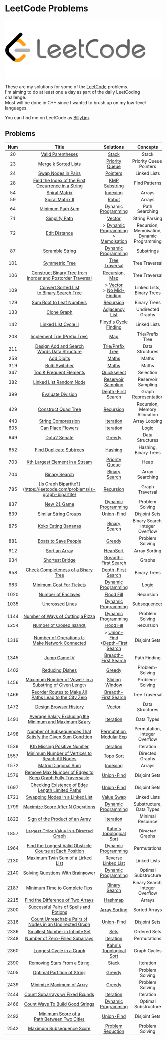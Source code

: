 # LeetCode Problems

![LeetCode Logo](LeetCode.png)

These are my solutions for some of the [LeetCode](https://leetcode.com/) problems.  
I'm aiming to do at least one a day as part of the daily LeetCoding challenge.  
Most will be done in C++ since I wanted to brush up on my low-level languages.  

You can find me on LeetCode as [BillyLjm](https://leetcode.com/BillyLjm/).

## Problems
| Num  |      Title      |  Solutions  | Concepts |
|:----:|:---------------:|:-----------:|:--------:|
|   20 | [Valid Parentheses](https://leetcode.com/problems/valid-parentheses/) | [Stack](0020-Valid_Parentheses.cpp) | Stack |
|   23 | [Merge k Sorted Lists](https://leetcode.com/problems/merge-k-sorted-lists/) | [Priority Queue](0023-Merge_k_Sorted_Lists.cpp) | Priority Queue, Pointers |
|   24 | [Swap Nodes in Pairs](https://leetcode.com/problems/swap-nodes-in-pairs/) | [Pointers](0024-Swap_Nodes_in_Pairs.cpp) | Linked Lists |
|   28 | [Find the Index of the First<br>Occurrence in a String](https://leetcode.com/problems/find-the-index-of-the-first-occurrence-in-a-string/) | [KMP Substring](0028-Find_The_Index_Of_The_First_Occurence_In_A_String.cpp) | Find Patterns |
|   54 | [Spiral Matrix](https://leetcode.com/problems/spiral-matrix/) | [Indexing](0054-Spiral_Matrix.cpp) | Arrays |
|   59 | [Spiral Matrix II](https://leetcode.com/problems/spiral-matrix-ii/) | [Robot](0059-Spiral_Matrix_II.cpp) | Arrays |
|   64 | [Minimum Path Sum](https://leetcode.com/problems/minimum-path-sum/) | [Dynamic Programming](0064-Minimum_Path_Sum.cpp) | Path Searching |
|   71 | [Simplify Path](https://leetcode.com/problems/simplify-path/) | [Vector](0071-Simplify_Path.cpp) | String Parsing |
|   72 | [Edit Distance](https://leetcode.com/problems/edit-distance/) | > [Dynamic Programming](0072-Edit_Distance--Dynamic_Programming.cpp)<br>> [Memoisation](72-Edit_Distance--Memoisation.cpp) | Recursion, Memoisation,<br>Dynamic Programming |
|   87 | [Scramble String](https://leetcode.com/problems/scramble-string/) | [Dynamic Programming](0087-Scramble_String.cpp) | Substrings |
|  101 | [Symmetric Tree](https://leetcode.com/problems/symmetric-tree/) | [Tree Traversal](0101-Symmetric_Tree.cpp) | Tree Traversal |
|  106 | [Construct Binary Tree from<br>Inorder and Postorder Traversal](https://leetcode.com/problems/construct-binary-tree-from-inorder-and-postorder-traversal/) | [Recursion, Map](0106-Construct_Binary_Tree_from_Inorder_and_Postorder_Traversal.cpp) | Tree Traversal |
|  109 | [Convert Sorted List<br>to Binary Search Tree](https://leetcode.com/problems/convert-sorted-list-to-binary-search-tree/) | > [Vector](0109-Convert_Sorted_List_to_Binary_Search_Tree--Vector.cpp)<br>> [No Mid-Finding](0109-Convert_Sorted_List_to_Binary_Search_Tree--No_Mid_Finding) | Linked Lists,<br>Binary Trees |
|  129 | [Sum Root to Leaf Numbers](https://leetcode.com/problems/sum-root-to-leaf-numbers/) | [Recursion](0129-Sum_Root_to_Leaf_Numbers.cpp) | Binary Trees |
|  133 | [Clone Graph](https://leetcode.com/problems/clone-graph/) | [Adjacency List](0133-Clone_Graph.cpp) | Undirected Graphs |
|  142 | [Linked List Cycle II](https://leetcode.com/problems/linked-list-cycle-ii/) | [Floyd's Cycle Finding](0142-Linked_List_Cycle_II.cpp) | Linked Lists |
|  208 | [Implement Trie (Prefix Tree)](https://leetcode.com/problems/implement-trie-prefix-tree/) | [Map](0208-Implement_Trie_Prefix_Tree.cpp) | Trie/Prefix Tree |
|  211 | [Design Add and Search<br>Words Data Structure](https://leetcode.com/problems/design-add-and-search-words-data-structure/) | [Trie/Prefix Tree](0211-Design_Add_and_Search_Words_Data_Structure.cpp) | Data Structures |
|  258 | [Add Digits](https://leetcode.com/problems/add-digits/description/) | [Maths](0258-Add_Digits.cpp) | Maths |
|  319 | [Bulb Switcher](https://leetcode.com/problems/bulb-switcher/) | [Maths](0319-Bulb_Switcher.cpp) | Maths |
|  347 | [Top K Frequent Elements](https://leetcode.com/problems/top-k-frequent-elements/) | [Quickselect](0347-Top_K_Frequent_Elements.cpp) | Selection |
|  382 | [Linked List Random Node](https://leetcode.com/problems/linked-list-random-node/) | [Reservoir Sampling](0382-Linked_List_Random_Node.cpp) | Reservoir Sampling |
|  399 | [Evaluate Division](https://leetcode.com/problems/evaluate-division/) | [Depth-First Search](0399-Evaluate_Division.cpp) | Graph Representation |
|  429 | [Construct Quad Tree](https://leetcode.com/problems/construct-quad-tree/) | [Recursion](0429-Construct_Quad_Tree.cpp) | Recursion, Memory Allocation |
|  443 | [String Compression](https://leetcode.com/problems/string-compression/) | [Iteration](0443-String_Compression.cpp) | Array Looping |
|  605 | [Can Place Flowers](https://leetcode.com/problems/can-place-flowers/) | [Iteration](0605-Can_Place_Flowers.cpp) | Logic |
|  649 | [Dota2 Senate](https://leetcode.com/problems/dota2-senate/) | [Greedy](0649-Dota2_Senate.cpp) | Data Structures |
|  652 | [Find Duplicate Subtrees](https://leetcode.com/problems/find-duplicate-subtrees/) | [Hashing](0652-Find_Duplicate_Subtrees.cpp) | Hashing, Binary Trees |
|  703 | [Kth Largest Element in a Stream](https://leetcode.com/problems/kth-largest-element-in-a-stream/) | [Priority Queue](0703-Kth_Largest_Element_in_Stream.cpp) | Heap |
|  704 | [Binary Search](https://leetcode.com/problems/binary-search/) | [Binary Search](0704-Binary_Search.cpp) | Array Searching |
|  785 | [Is Graph Bipartite?](https://leetcode.com/problems/is-graph-bipartite/ | [Recursion](0785-Is_Graph_Bipartite.cpp) | Graph Traversal |
|  837 | [New 21 Game](https://leetcode.com/problems/new-21-game/) | [Dynamic Programming](0837-New_21_Game.cpp) | Problem Solving |
|  839 | [Similar String Groups](https://leetcode.com/problems/similar-string-groups/) | [Union-Find](0839-Similar_String_Groups.cpp) | Disjoint Sets |
|  875 | [Koko Eating Bananas](https://leetcode.com/problems/koko-eating-bananas/) | [Binary Search](0875-Koko_Eating_Bananas.cpp) | Binary Search, Integer Overflow |
|  881 | [Boats to Save People](https://leetcode.com/problems/boats-to-save-people/) | [Greedy](0881-Boats_to_Save_People.cpp) | Problem Solving |
|  912 | [Sort an Array](https://leetcode.com/problems/sort-an-array/) | [HeapSort](0912-Sort_an_Array.cpp) | Array Sorting |
|  934 | [Shortest Bridge](https://leetcode.com/problems/shortest-bridge/) | [Breadth-First Search](0934-Shortest_Bridge.cpp) | Graphs |
|  958 | [Check Completeness of a Binary Tree](https://leetcode.com/problems/sort-an-array/) | [Depth-First Search](0958-Check_Completeness_of_a_Binary_Tree.cpp) | Binary Trees |
|  983 | [Minimum Cost For Tickets](https://leetcode.com/problems/minimum-cost-for-tickets/) | [Dynamic Programming](0983-Minimum_Cost_for_Tickets.cpp) | Logic |
| 1020 | [Number of Enclaves](https://leetcode.com/problems/number-of-enclaves/) | [Flood Fill](1020-Number_of_Encalves.cpp) | Recursion |
| 1035 | [Uncrossed Lines](https://leetcode.com/problems/uncrossed-lines/) | [Dynamic Programming](1035-Uncrossed_Lines.cpp) | Subsequences |
| 1144 | [Number of Ways of Cutting a Pizza](https://leetcode.com/problems/number-of-ways-of-cutting-a-pizza/) | [Dynamic Programming](1444-Number_of_Ways_of_Cutting_a_Pizza.cpp) | Problem Solving |
| 1254 | [Number of Closed Islands](https://leetcode.com/problems/number-of-closed-islands/) | [Flood Fill](1254-Number_of_Closed_Islands.cpp) | Recursion |
| 1319 | [Number of Operations to<br>Make Network Connected](https://leetcode.com/problems/number-of-operations-to-make-network-connected/) | > [Union-Find](1319-Number_of_Operations_to_Make_Network_Connected-Union_Find.cpp)<br>>[Depth-First Search](1319-Number_of_Operations_to_Make_Network_Connected-Depth_First_Search.cpp) | Disjoint Sets |
| 1345 | [Jump Game IV](https://leetcode.com/problems/jump-game-iv/) | [Breadth-First Search](1345-Jump_Game_IV.cpp) | Path Finding |
| 1402 | [Reducing Dishes](https://leetcode.com/problems/reducing-dishes/) | [Greedy](11402-Reducing_Dishes.cpp) | Problem-Solving |
| 1456 | [Maximum Number of Vowels in a Substring of Given Length](https://leetcode.com/problems/maximum-number-of-vowels-in-a-substring-of-given-length/) | [Sliding Window](1456-Maximum_Number_of_Vowels_in_a_Substing_of_Given_Length.cpp) | Problem-Solving |
| 1466 | [Reorder Routes to Make All<br>Paths Lead to the City Zero](https://leetcode.com/problems/reorder-routes-to-make-all-paths-lead-to-the-city-zero/) | [Breadth-First Search](1466-Reorder_Routes_to_Make_All_Paths_Lead_to_the_City_Zero.cpp) | Tree Traversal |
| 1472 | [Design Browser History](https://leetcode.com/problems/design-browser-history/) | [Vector](1472-Design_Browser_History.cpp) | Data Structures |
| 1491 | [Average Salary Excluding the Minimum and Maximum Salary](https://leetcode.com/problems/average-salary-excluding-the-minimum-and-maximum-salary/) | [Iteration](1491-Average_Salary_Excluding_the_Minimum_and_Maximum_Salary.cpp) | Data Types |
| 1498 | [Number of Subsequences That Satisfy the Given Sum Condition](https://leetcode.com/problems/number-of-subsequences-that-satisfy-the-given-sum-condition/) | [Permutation,<br>Modular Exp](1491-Average_Salary_Excluding_the_Minimum_and_Maximum_Salary.cpp) | Permutation,<br>Integer Overflow |
| 1539 | [Kth Missing Positive Number](https://leetcode.com/problems/kth-missing-positive-number/) | [Iteration](1539-Kth_Missing_Positive_Number.cpp) | Iteration |
| 1557 | [Minimum Number of Vertices to Reach All Nodes](https://leetcode.com/problems/minimum-number-of-vertices-to-reach-all-nodes/) | [Topo Sort](1557-Minimum_Number_of_Vertices_to_Reach_All_Nodes.cpp) | Directed Graphs |
| 1572 | [Matrix Diagonal Sum](https://leetcode.com/problems/matrix-diagonal-sum/) | [Indexing](1572-Matrix_Diagonal_Sum.cpp) | Arrays |
| 1579 | [Remove Max Number of Edges to Keep Graph Fully Traversable](https://leetcode.com/problems/remove-max-number-of-edges-to-keep-graph-fully-traversable/) | [Union-Find](1579-Remove_Max_Number_of_Edges_to_Keep_Graph_Fully_Traversable.cpp) | Disjoint Sets |
| 1697 | [Checking Existence of Edge Length Limited Paths](https://leetcode.com/problems/checking-existence-of-edge-length-limited-paths/) | [Union-Find](1697-Checking_Existence_of_Edge_Length_Limited_Paths.cpp) | Disjoint Sets |
| 1721 | [Swapping Nodes in a Linked List](https://leetcode.com/problems/swapping-nodes-in-a-linked-list/) | [Value Swap](1721-Swapping_Nodes_in_a_Linked_List.cpp) | Linked Lists |
| 1799 | [Maximize Score After N Operations](https://leetcode.com/problems/maximize-score-after-n-operations/) | [Dynamic Programming](1799-Maximize_Score_after_N_Operations.cpp) | Substructure, Data Types |
| 1822 | [Sign of the Product of an Array](https://leetcode.com/problems/sign-of-the-product-of-an-array/) | [Iteration](1822-Sign_of_the_Product_of_an_Array.cpp) | Minimal Resource |
| 1857 | [Largest Color Value in a Directed Graph](https://leetcode.com/problems/largest-color-value-in-a-directed-graph/) | [Kahn's Topological Sort](1857-Largest_Color_Value_in_Directed_Graph.cpp) | Directed Graphs |
| 1964 | [Find the Longest Valid Obstacle Course at Each Position](https://leetcode.com/problems/find-the-longest-valid-obstacle-course-at-each-position/) | [Dynamic Programming](2187-Minimum_Time_To_Complete_Trips.cpp) | Permutations |
| 2130 | [Maximum Twin Sum of a Linked List](https://leetcode.com/problems/maximum-twin-sum-of-a-linked-list/) | [Reverse Linked List](2130-Maximum_Twin_Sum_of_Linked_List.cpp) | Linked Lists |
| 2140 | [Solving Questions With Brainpower](https://leetcode.com/problems/solving-questions-with-brainpower/) | [Dynamic Programming](2140-Solving_Questions_with_Brainpower.cpp) | Optimal Substructure |
| 2187 | [Minimum Time to Complete Tips](https://leetcode.com/problems/minimum-time-to-complete-trips/) | [Binary Search](2187-Minimum_Time_To_Complete_Trips.cpp) | Binary Search, Integer Overflow |
| 2215 | [Find the Difference of Two Arrays](https://leetcode.com/problems/find-the-difference-of-two-arrays/) | [Hashmap](2215-Find_The_Difference_of_Two_Arrays.cpp) | Arrays |
| 2300 | [Successful Pairs of Spells and Potions](https://leetcode.com/problems/successful-pairs-of-spells-and-potions/) | [Array Sorting](2300-Successful_Pairs_of_Spells_and_Potion.cpp) | Sorted Arrays |
| 2316 | [Count Unreachable Pairs of<br>Nodes in an Undirected Graph](https://leetcode.com/problems/count-unreachable-pairs-of-nodes-in-an-undirected-graph/) | [Union-Find](2316_Count_Unreachable_Pairs_of_Nodes_in_a_Undirected_Graph.cpp) | Disjoint Sets |
| 2336 | [Smallest Number in Infinite Set](https://leetcode.com/problems/smallest-number-in-infinite-set/) | [Sets](2336-Smallest_Number_in_Inifinite_Set.cpp) | Ordered Sets |
| 2348 | [Number of Zero-Filled Subarrays](https://leetcode.com/problems/number-of-zero-filled-subarrays/) | [Iteration](2348-Number_of_Zero_Filled_Subarrays.cpp) | Permutations |
| 2360 | [Longest Cycle in a Graph](https://leetcode.com/problems/longest-cycle-in-a-graph/) | [Kahn's Topological Sort](2360-Longest_Cycle_in_a_Graph.cpp) | Graph Cycles |
| 2390 | [Removing Stars From a String](https://leetcode.com/problems/removing-stars-from-a-string/) | [Stack](2390-Removing_Stars_From_a_String.cpp) | Iteration |
| 2405 | [Optimal Partition of String](https://leetcode.com/problems/optimal-partition-of-string/) | [Greedy](2405-Optimal_Partition_of_String.cpp) | Problem Solving |
| 2439 | [Minimize Maximum of Array](https://leetcode.com/problems/minimize-maximum-of-array/) | [Greedy](2439-Minimize_Maximum_of_Array.cpp) | Problem Solving |
| 2444 | [Count Subarrays w/ Fixed Bounds](https://leetcode.com/problems/count-subarrays-with-fixed-bounds/) | [Iteration](2444-Count_Subarrays_With_Fixed_Bounds.cpp) | Iteration |
| 2466 | [Count Ways To Build Good Strings](https://leetcode.com/problems/count-ways-to-build-good-strings/) | [Dynamic Programming](2466-Count_Ways_to_Build_Good_Strings.cpp) | Optimal Substructure |
| 2492 | [Minimum Score of a<br>Path Between Two Cities](https://leetcode.com/problems/minimum-score-of-a-path-between-two-cities/) | [Union-Find](2492-Minimum_Score_of_a_Path_Between_Two_Cities.cpp) | Disjoint Sets |
| 2542 | [Maximum Subsequence Score](https://leetcode.com/problems/maximum-subsequence-score/) | [Problem Reduction](2542-Maximum_Subsequence_Score.cpp) | Problem Solving |

